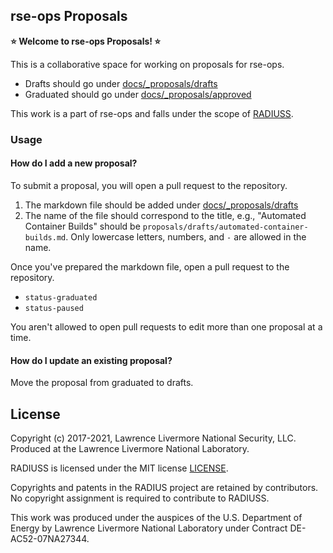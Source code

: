## rse-ops Proposals

**⭐️ Welcome to rse-ops Proposals! ⭐️**

This is a collaborative space for working on proposals for rse-ops. 

 - Drafts should go under [docs/_proposals/drafts](docs/_proposals/drafts)
 - Graduated should go under [docs/_proposals/approved](docs/_proposals/approved)

This work is a part of rse-ops and falls under the scope of [RADIUSS](https://software.llnl.gov/radiuss/).

### Usage

#### How do I add a new proposal?

To submit a proposal, you will open a pull request to the repository. 

1. The markdown file should be added under [docs/_proposals/drafts](https://github.com/rse-ops/proposals/tree/main/docs/_proposals/drafts)
2. The name of the file should correspond to the title, e.g., "Automated Container Builds" should be `proposals/drafts/automated-container-builds.md`. Only lowercase letters, numbers, and `-` are allowed in the name.

Once you've prepared the markdown file, open a pull request to the repository.

 - `status-graduated`
 - `status-paused`
 
You aren't allowed to open pull requests to edit more than one proposal at a time.

#### How do I update an existing proposal?

Move the proposal from graduated to drafts.


License
-------

Copyright (c) 2017-2021, Lawrence Livermore National Security, LLC. 
Produced at the Lawrence Livermore National Laboratory.

RADIUSS is licensed under the MIT license [LICENSE](./LICENSE).

Copyrights and patents in the RADIUS project are retained by
contributors. No copyright assignment is required to contribute to RADIUSS.

This work was produced under the auspices of the U.S. Department of
Energy by Lawrence Livermore National Laboratory under Contract
DE-AC52-07NA27344.
